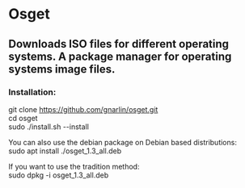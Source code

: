# Osget
## Downloads ISO files for different operating systems. A package manager for operating systems image files.
### Installation:

git clone https://github.com/gnarlin/osget.git  
cd osget  
sudo ./install.sh --install  

You can also use the debian package on Debian based distributions:  
sudo apt install ./osget_1.3_all.deb  

If you want to use the tradition method:  
sudo dpkg -i osget_1.3_all.deb  

